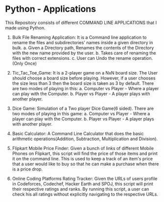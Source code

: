 # Python - Applications
This Repository consists of different COMMAND LINE APPLICATIONS that I made using Python.

1. Bulk File Renaming Application: It is a Command line application to rename the files and subdirectories' names inside a given directory in bulk.
    a. Given a Directory path, Renames the contents of the Directory with the new name provided by the user.
    b. Takes care of renaming the files with correct extensions.
    c. User can Undo the rename operation.(Only Once)
  
2. Tic_Tac_Toe_Game: It is a 2-player game on a NxN board size. The User should choose a board size before playing. However, if a user chooses the size less than 3 then the board size is taken as 3 by default. 
There are two modes of playing in this:
    a. Computer vs Player - Where a player can play with the Computer.
    b. Player vs Player - A player plays with another player.

3. Dice Game: Simulation of a Two player Dice Game(6 sided). There are two modes of playing in this game:
    a. Computer vs Player - Where a player can play with the Computer.
    b. Player vs Player - A player plays with another player.

4. Basic Calculator: A Command Line Calculator that does the basic arithmetic operations(Addition, Subtraction, Multiplication and Division).

5. Flipkart Mobile Price Finder: Given a bunch of links of different Mobile Phones on Flipkart, this script will find the price of those items and print it on the command line. This is used to keep a track of an item's price that a user would like to buy so that he can make a purchase when there is a price drop. 

6. Online Coding Platforms Rating Tracker: Given the URLs of users profile in Codeforces, Codechef, Hacker Earth and SPOJ, this script will print their respective ratings and ranks. By running this script, a user can check his all ratings without explicitly navigating to the respective URLs.
